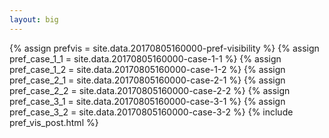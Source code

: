 ```yaml
---
layout: big
---
```

{% assign prefvis = site.data.20170805160000-pref-visibility %}
{% assign pref_case_1_1 = site.data.20170805160000-case-1-1 %}
{% assign pref_case_1_2 = site.data.20170805160000-case-1-2 %}
{% assign pref_case_2_1 = site.data.20170805160000-case-2-1 %}
{% assign pref_case_2_2 = site.data.20170805160000-case-2-2 %}
{% assign pref_case_3_1 = site.data.20170805160000-case-3-1 %}
{% assign pref_case_3_2 = site.data.20170805160000-case-3-2 %}
{% include pref_vis_post.html %}
